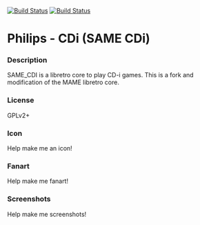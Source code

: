 [![Build Status](https://travis-ci.org/kodi-game/game.libretro.same_cdi.svg?branch=master)](https://travis-ci.org/kodi-game/game.libretro.same_cdi)
[![Build Status](https://ci.appveyor.com/api/projects/status/github/kodi-game/game.libretro.same_cdi?svg=true)](https://ci.appveyor.com/project/kodi-game/game-libretro-same-cdi)

# Philips - CDi (SAME CDi)

### Description

SAME_CDI is a libretro core to play CD-i games. This is a fork and modification of the MAME libretro core.

### License

GPLv2+

### Icon

Help make me an icon!

### Fanart

Help make me fanart!

### Screenshots

Help make me screenshots!
